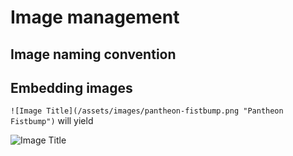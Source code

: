 # Image management

## Image naming convention

## Embedding images

`![Image Title](/assets/images/pantheon-fistbump.png "Pantheon Fistbump")` will yield

![Image Title](../assets/images/pantheon-fistbump.png "Pantheon Fistbump")
